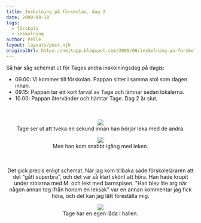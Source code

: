 ```yaml
---
title: Inskolning på förskolan, dag 2
date: 2009-08-18
tags: 
  - förskola
  - inskolning	
author: Pelle
layout: layouts/post.njk
originalUrl: https://nejtupp.blogspot.com/2009/08/inskolning-pa-forskolan-dag-2.html
---
```


<div style="text-align: center;"><div style="text-align: left;">Så här såg schemat ut för Tages andra inskolningsdag på dagis:<br><ul><li>09.00: Vi kommer till förskolan. Pappan sitter i samma stol som dagen innan.</li><li>09.15: Pappan tar ett kort farväl av Tage och lämnar sedan lokalerna.</li><li>10.00: Pappan återvänder och hämtar Tage. Dag 2 är slut.</li></ul></div><br><br><img src="../../../../img/_MG_8311_1024pix.jpg">
	<figcaption>Tage ser ut att tveka en sekund innan han börjar leka med de andra.</figcaption>

<figure>
	<img src="../../../../img/_MG_8313_1024pix.jpg">
	<figcaption>Men han kom snabbt igång med leken.</figcaption>
</figure><br><br>Det gick precis enligt schemat. När jag kom tillbaka sade förskoleläraren att det "gått superbra", och det var så klart skönt att höra. Han hade krupit under stolarna med M. och lekt med barnspisen. "Han blev lite arg när någon annan tog ifrån honom en leksak" var en annan kommentar jag fick höra, och det kan jag lätt föreställa mig.

<figure>
	<img src="../../../../img/_MG_8322_1024pix.jpg">
	<figcaption>Tage har en egen låda i hallen.</figcaption>
